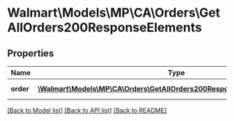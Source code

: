 # Walmart\Models\MP\CA\Orders\GetAllOrders200ResponseElements

## Properties

Name | Type | Description | Notes
------------ | ------------- | ------------- | -------------
**order** | [**\Walmart\Models\MP\CA\Orders\GetAllOrders200ResponseElementsOrderInner[]**](GetAllOrders200ResponseElementsOrderInner.md) | List of orders | [optional]


[[Back to Model list]](./) [[Back to API list]](../../../../../README.md#supported-apis) [[Back to README]](../../../../../README.md)

